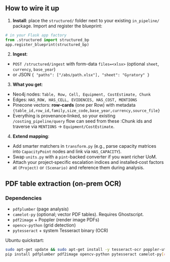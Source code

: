 ## How to wire it up

1. **Install**: place the `structured/` folder next to your existing `in_pipeline/` package. Import and register the blueprint:

```python
# in your Flask app factory
from .structured import structured_bp
app.register_blueprint(structured_bp)
```

2. **Ingest**:

- `POST /structured/ingest` with form-data `files=<xlsx>` (optional `sheet`, `currency`, `base_year`)
- or JSON `{ "paths": ["/abs/path.xlsx"], "sheet": "Gyratory" }`

3. **What you get**:

- Neo4j nodes: `Table, Row, Cell, Equipment, CostEstimate, Chunk`
- Edges: `HAS_ROW, HAS_CELL, EVIDENCES, HAS_COST, MENTIONS`
- Pinecone vectors: **row‑cards** (one per Row) with metadata `{table_id,row_id,family,size_code,base_year,currency,source_file}`
- Everything is provenance‑linked, so your existing `/costing_pipeline/query` flow can seed from these \:Chunk ids and traverse via `MENTIONS` → `Equipment/CostEstimate`.

4. **Extend mapping**:

- Add smarter matchers in `transform.py` (e.g., parse capacity matrices into `CapacityPoint` nodes and link via `HAS_CAPACITY`).
- Swap `units.py` with a `pint`-backed converter if you want richer UoM.
- Attach your project‑specific escalation indices and installed‑cost factors at `(Project)` or `(Scenario)` and reference them during analysis.

## PDF table extraction (on-prem OCR)

### Dependencies
- `pdfplumber` (page analysis)
- `camelot-py` (optional; vector PDF tables). Requires Ghostscript.
- `pdf2image` + Poppler (render image PDFs)
- `opencv-python` (grid detection)
- `pytesseract` + system Tesseract binary (OCR)

Ubuntu quickstart:
```bash
sudo apt-get update && sudo apt-get install -y tesseract-ocr poppler-utils ghostscript
pip install pdfplumber pdf2image opencv-python pytesseract camelot-py[cv]
